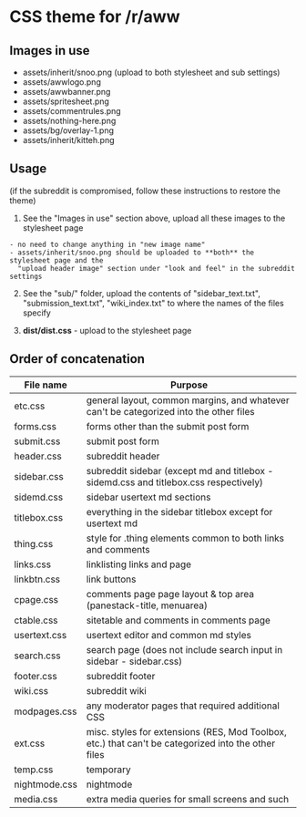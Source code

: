 CSS theme for /r/aww
====================

Images in use
-------------

  - assets/inherit/snoo.png (upload to both stylesheet and sub settings)
  - assets/awwlogo.png
  - assets/awwbanner.png
  - assets/spritesheet.png
  - assets/commentrules.png
  - assets/nothing-here.png
  - assets/bg/overlay-1.png
  - assets/inherit/kitteh.png
  
Usage
-----

(if the subreddit is compromised, follow these instructions to restore the theme)

  1. See the "Images in use" section above, upload all these images to the stylesheet page
  
    - no need to change anything in "new image name"
    - assets/inherit/snoo.png should be uploaded to **both** the stylesheet page and the
      "upload header image" section under "look and feel" in the subreddit settings
      
  2. See the "sub/" folder, upload the contents of "sidebar_text.txt", "submission_text.txt", "wiki_index.txt"
     to where the names of the files specify
      
  3. **dist/dist.css** - upload to the stylesheet page
  
Order of concatenation
----------------------
             
| File name     | Purpose                                                                                               |
| ------------- | ----------------------------------------------------------------------------------------------------- |
| etc.css       | general layout, common margins, and whatever can't be categorized into the other files                |
| forms.css     | forms other than the submit post form                                                                 |
| submit.css    | submit post form                                                                                      |
| header.css    | subreddit header                                                                                      |
| sidebar.css   | subreddit sidebar (except md and titlebox - sidemd.css and titlebox.css respectively)                 |
| sidemd.css    | sidebar usertext md sections                                                                          |
| titlebox.css  | everything in the sidebar titlebox except for usertext md                                             |
| thing.css     | style for .thing elements common to both links and comments                                           |
| links.css     | linklisting links and page                                                                            |
| linkbtn.css   | link buttons                                                                                          |
| cpage.css     | comments page page layout & top area (panestack-title, menuarea)                                      |
| ctable.css    | sitetable and comments in comments page                                                               |
| usertext.css  | usertext editor and common md styles                                                                  |
| search.css    | search page (does not include search input in sidebar - sidebar.css)                                  |
| footer.css    | subreddit footer                                                                                      |
| wiki.css      | subreddit wiki                                                                                        |
| modpages.css  | any moderator pages that required additional CSS                                                      |
| ext.css       | misc. styles for extensions (RES, Mod Toolbox, etc.) that can't be categorized into the other files   |
| temp.css      | temporary                                                                                             |
| nightmode.css | nightmode                                                                                             |
| media.css     | extra media queries for small screens and such                                                        |